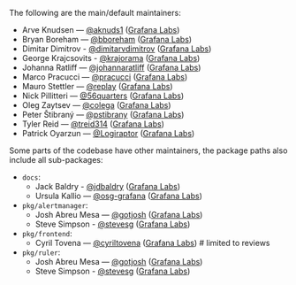 The following are the main/default maintainers:

- Arve Knudsen — [@aknuds1](https://github.com/aknuds1) ([Grafana Labs](https://grafana.com/))
- Bryan Boreham — [@bboreham](https://github.com/bboreham) ([Grafana Labs](https://grafana.com/))
- Dimitar Dimitrov - [@dimitarvdimitrov](https://github.com/dimitarvdimitrov) ([Grafana Labs](https://grafana.com/))
- George Krajcsovits - [@krajorama](https://github.com/krajorama) ([Grafana Labs](https://grafana.com/))
- Johanna Ratliff — [@johannaratliff](https://github.com/johannaratliff) ([Grafana Labs](https://grafana.com/))
- Marco Pracucci — [@pracucci](https://github.com/pracucci) ([Grafana Labs](https://grafana.com/))
- Mauro Stettler — [@replay](https://github.com/replay) ([Grafana Labs](https://grafana.com/))
- Nick Pillitteri — [@56quarters](https://github.com/56quarters) ([Grafana Labs](https://grafana.com/))
- Oleg Zaytsev — [@colega](https://github.com/colega) ([Grafana Labs](https://grafana.com/))
- Peter Štibraný — [@pstibrany](https://github.com/pstibrany) ([Grafana Labs](https://grafana.com/))
- Tyler Reid — [@treid314](https://github.com/treid314) ([Grafana Labs](https://grafana.com/))
- Patrick Oyarzun — [@Logiraptor](https://github.com/Logiraptor) ([Grafana Labs](https://grafana.com/))

Some parts of the codebase have other maintainers, the package paths also include all sub-packages:

- `docs`:
  - Jack Baldry - [@jdbaldry](https://github.com/jdbaldry) ([Grafana Labs](https://grafana.com/))
  - Ursula Kallio — [@osg-grafana](https://github.com/osg-grafana) ([Grafana Labs](https://grafana.com/))
- `pkg/alertmanager`:
  - Josh Abreu Mesa — [@gotjosh](https://github.com/gotjosh) ([Grafana Labs](https://grafana.com/))
  - Steve Simpson - [@stevesg](https://github.com/stevesg) ([Grafana Labs](https://grafana.com/))
- `pkg/frontend`:
  - Cyril Tovena — [@cyriltovena](https://github.com/cyriltovena) ([Grafana Labs](https://grafana.com/)) # limited to reviews
- `pkg/ruler`:
  - Josh Abreu Mesa — [@gotjosh](https://github.com/gotjosh) ([Grafana Labs](https://grafana.com/))
  - Steve Simpson - [@stevesg](https://github.com/stevesg) ([Grafana Labs](https://grafana.com/))
